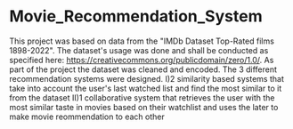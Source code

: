 # Movie_Recommendation_System
This project was based on data from the "IMDb Dataset Top-Rated films 1898-2022".
The dataset's usage was done and shall be conducted as specified here: https://creativecommons.org/publicdomain/zero/1.0/.
As part of the project the dataset was cleaned and encoded.
The 3 different recommendation systems were designed.
I)2 similarity based systems that take into account the user's last watched list and find the most similar to it from the dataset
II)1 collaborative system that retrieves the user with the most similar taste in movies based on their watchlist and uses the later 
to make movie reommendation to each other

